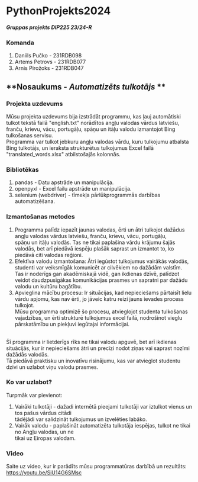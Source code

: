 # **PythonProjekts2024**
***Gruppas projekts DIP225 23/24-R***
### **Komanda**
1. Daniils Pučko - 231RDB098
2. Artems Petrovs - 231RDB077
3. Arnis Pirožoks - 231RDB047
## **Nosaukums - _Automatizēts tulkotājs_ **
### **Projekta uzdevums**
Mūsu projekta uzdevums bija izstrādāt programmu, kas ļauj automātiski tulkot tekstā failā "english.txt" norādītos angļu valodas vārdus
latviešu, franču, krievu, vācu, portugāļu, spāņu un itāļu valodu izmantojot Bing tulkošanas servisu. <br/>
Programma var tulkot jebkuru angļu valodas vārdu, kuru tulkojumu atbalsta Bing tulkotājs, un ieraksta strukturētus tulkojumus Excel
failā "translated_words.xlsx" atbilstošajās kolonnās. <br/>
### **Bibliotēkas**
1. pandas - Datu apstrāde un manipulācija.
2. openpyxl - Excel failu apstrāde un manipulācija.
3. selenium (webdriver) - tīmekļa pārlūkprogrammās darbības automatizēšana.
### **Izmantošanas metodes**
1. Programma palīdz iepazīt jaunas valodas, ērti un ātri tulkojot dažādus angļu valodas vārdus latviešu, franču, krievu, vācu, portugāļu, <br/>
spāņu un itāļu valodās. Tas ne tikai paplašina vārdu krājumu šajās valodās, bet arī piedāvā iespēju plašāk saprast un izmantot to, ko piedāvā citi valodas reģioni.
2. Efektīva valodu izmantošana: Ātri iegūstot tulkojumus vairākās valodās, studenti var veiksmīgāk komunicēt ar cilvēkiem no dažādām valstīm. <br/>
Tas ir noderīgs gan akadēmiskajā vidē, gan ikdienas dzīvē, palīdzot veidot daudzpusīgākas komunikācijas prasmes un sapratni par dažādu valodu un kultūru bagātību.
3. Apvieglina mācību procesu: Ir situācijas, kad nepieciešams pārtaisīt lielu vārdu apjomu, kas nav ērti, jo jāveic katru reizi jauns ievades process tulkojot. <br/>
Mūsu programma optimizē šo procesu, atvieglojot studenta tulkošanas vajadzības, un ērti strukturē tulkojumus excel failā, nodrošinot vieglu pārskatāmību un piekļuvi iegūtajai informācijai.
<br/>
Šī programma ir lietderīgs rīks ne tikai valodu apguvē, bet arī ikdienas situācijās, kur ir nepieciešams ātri un precīzi nodot ziņas vai saprast nozīmi dažādās valodās. <br/>
Tā piedāvā praktisku un inovatīvu risinājumu, kas var atvieglot studentu dzīvi un uzlabot viņu valodu prasmes.

### **Ko var uzlabot?**
Turpmāk var pievienot:
1. Vairāki tulkotāji - dažadi internētā pieejami tulkotāji var iztulkot vienus un tos pašus vārdus citādi<br/>
tādējādi var salidzināt tulkojumus un izvelēties labāko.
2. Vairāk valodu - paplašināt automatizēta tulkotāja iespējas, tulkot ne tikai no Angļu valodas, un ne <br/>
tikai uz Eiropas valodam.

### **Video**
Saite uz video, kur ir parādīts mūsu programmatūras darbībā un rezultāts: <br/>
https://youtu.be/SiU14G6SMsc
